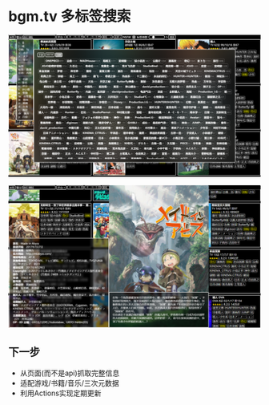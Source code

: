 # bgm.tv 多标签搜索

![展示1](demo1.png)

![展示2](demo2.png)

## 下一步

- 从页面(而不是api)抓取完整信息
- 适配游戏/书籍/音乐/三次元数据
- 利用Actions实现定期更新